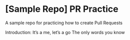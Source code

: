 # [Sample Repo] PR Practice
A sample repo for practicing how to create Pull Requests

Introduction:
It’s a me, let’s a go
The only words you know